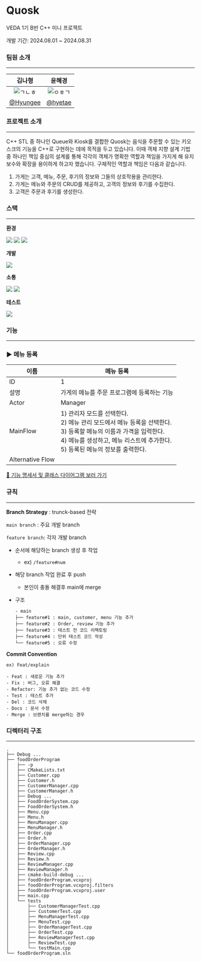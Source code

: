 # Quosk

VEDA 1기 B반 C++ 미니 프로젝트

개발 기간: 2024.08.01 ~ 2024.08.31

### 팀원 소개

---

| 김나형 | 윤혜경 |
| :---: | :---: |
| ![ㄱㄴㅎ](https://github.com/user-attachments/assets/2d4c14bd-b8d1-45cb-a2db-2d0cec71a620) | ![ㅇㅎㄱ](https://github.com/user-attachments/assets/be47e77b-cb46-4f6a-b13a-2cce6bedb255) |
| [@Hyungee](https://github.com/Hyeongee) | [@hyetae](https://github.com/hyetae) |

### 프로젝트 소개

---

C++ STL 중 하나인 Queue와 Kiosk를 결합한 Quosk는 음식을 주문할 수 있는 키오스크의 기능을 C++로 구현하는 데에 목적을 두고 있습니다. 이때 객체 지향 설계 기법 중 하나인 책임 중심의 설계를 통해 각각의 객체가 명확한 역할과 책임을 가지게 해 유지보수와 확장을 용이하게 하고자 했습니다. 구체적인 역할과 책임은 다음과 같습니다.

1. 가게는 고객, 메뉴, 주문, 후기의 정보와 그들의 상호작용을 관리한다.
2. 가게는 메뉴와 주문의 CRUD를 제공하고, 고객의 정보와 후기를 수집한다.
3. 고객은 주문과 후기를 생성한다.

### 스택

---

**환경**

<img src="https://img.shields.io/badge/cmake-064F8C?style=for-the-badge&logo=cmake&logoColor=white"> <img src="https://img.shields.io/badge/git-F05032?style=for-the-badge&logo=git&logoColor=white"> <img src="https://img.shields.io/badge/github-181717?style=for-the-badge&logo=github&logoColor=white">

**개발**

<img src="https://img.shields.io/badge/c++-00599C?style=for-the-badge&logo=c%2B%2B&logoColor=white">

**소통**

<img src="https://img.shields.io/badge/Slack-4A154B?style=for-the-badge&logo=slack&logoColor=FF007F"> <img src="https://img.shields.io/badge/Notion-000000?style=for-the-badge&logo=notion&logoColor=white">

**테스트**

<img src="https://img.shields.io/badge/Google-test-brightblue?style=for-the-badge&labelColor=brightgreen&logo=google">

### 기능

---

### ▶️ 메뉴 등록

| 이름 | 메뉴 등록 |
| --- | --- |
| ID | 1 |
| 설명 | 가게의 메뉴를 주문 프로그램에 등록하는 기능 |
| Actor | Manager |
| MainFlow | 1) 관리자 모드를 선택한다.<br>2) 메뉴 관리 모드에서 메뉴 등록을 선택한다.<br>3) 등록할 메뉴의 이름과 가격을 입력한다.<br>4) 메뉴를 생성하고, 메뉴 리스트에 추가한다.<br>5) 등록된 메뉴의 정보를 출력한다. |
| Alternative Flow |  |

[📑 기능 명세서 및 클래스 다이어그램 보러 가기](https://www.notion.so/7f9bd519db7343bea651d738657c3f4e?pvs=21)

### 규칙

---

**Branch Strategy** : trunck-based 전략

`main branch` : 주요 개발 branch

`feature branch`: 각자 개발 branch

- 순서에 해당하는 branch 생성 후 작업
    - ex) `/feature#num`
- 해당 branch 작업 완료 후 push
    - 본인이 충돌 해결후 main에 merge
- 구조
    
    ```
    - main
    ├── feature#1 : main, customer, menu 기능 추가
    ├── feature#2 : Order, review 기능 추가
    ├── feature#3 : 테스트 전 코드 리팩토링
    ├── feature#4 : 단위 테스트 코드 작성
    └── feature#5 : 오류 수정
    ```
    

**Commit Convention**

`ex) Feat/explain`

```
- Feat : 새로운 기능 추가
- Fix : 버그, 오류 해결
- Refactor: 기능 추가 없는 코드 수정
- Test : 테스트 추가
- Del : 코드 삭제
- Docs : 문서 수정
- Merge : 브랜치를 merge하는 경우
```

### 디렉터리 구조

---

```
.
├── Debug ...
├── foodOrderProgram
│   ├── -p
│   ├── CMakeLists.txt
│   ├── Customer.cpp
│   ├── Customer.h
│   ├── CustomerManager.cpp
│   ├── CustomerManager.h
│   ├── Debug ...
│   ├── FoodOrderSystem.cpp
│   ├── FoodOrderSystem.h
│   ├── Menu.cpp
│   ├── Menu.h
│   ├── MenuManager.cpp
│   ├── MenuManager.h
│   ├── Order.cpp
│   ├── Order.h
│   ├── OrderManager.cpp
│   ├── OrderManager.h
│   ├── Review.cpp
│   ├── Review.h
│   ├── ReviewManager.cpp
│   ├── ReviewManager.h
│   ├── cmake-build-debug ...
│   ├── foodOrderProgram.vcxproj
│   ├── foodOrderProgram.vcxproj.filters
│   ├── foodOrderProgram.vcxproj.user
│   ├── main.cpp
│   └── tests
│       ├── CustomerManagerTest.cpp
│       ├── CustomerTest.cpp
│       ├── MenuManagerTest.cpp
│       ├── MenuTest.cpp
│       ├── OrderManagerTest.cpp
│       ├── OrderTest.cpp
│       ├── ReviewManagerTest.cpp
│       ├── ReviewTest.cpp
│       └── testMain.cpp
└── foodOrderProgram.sln
```
